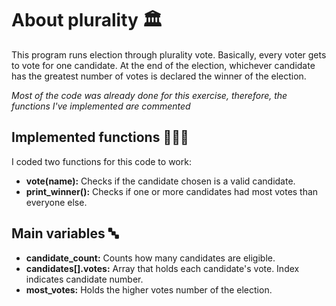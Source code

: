 # About plurality :classical_building:

This program runs election through plurality vote. Basically, every voter gets to vote for one candidate. At the end of the election, whichever candidate has the greatest number of votes is declared the winner of the election.

*Most of the code was already done for this exercise, therefore, the functions I've implemented are commented*

## Implemented functions :construction_worker_woman::bookmark_tabs:

I coded two functions for this code to work:

- **vote(name):** Checks if the candidate chosen is a valid candidate.
- **print_winner():** Checks if one or more candidates had most votes than everyone else.

## Main variables :abc:

- **candidate_count:** Counts how many candidates are eligible.
- **candidates[].votes:** Array that holds each candidate's vote. Index indicates candidate number.
- **most_votes:** Holds the higher votes number of the election.